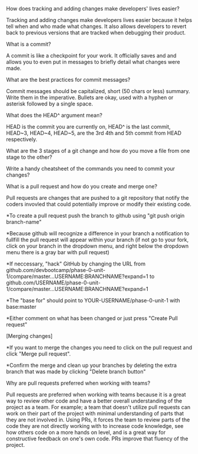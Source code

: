 How does tracking and adding changes make developers' lives easier?

Tracking and adding changes make developers lives easier because it helps tell when and who made what changes. It also allows developers to revert back to previous versions that are tracked when debugging their product.

What is a commit?

 A commit is like a checkpoint for your work. It officially saves and and allows you to even put in messages to briefly detail what changes were made.

What are the best practices for commit messages?

Commit messages should be capitalized, short (50 chars or less) summary. Write them in the imperative. Bullets are okay, used with a hyphen or asterisk followed by a single space.

What does the HEAD^ argument mean?

HEAD is the commit you are currently on, HEAD^ is the last commit, HEAD~3, HEAD~4, HEAD~5, are the 3rd 4th and 5th commit from HEAD respectively.

What are the 3 stages of a git change and how do you move a file from one stage to the other?



Write a handy cheatsheet of the commands you need to commit your changes?



What is a pull request and how do you create and merge one?

Pull requests are changes that are pushed to a git repository that notify the coders invovled that could potentially improve or modify their existing code.

*To create a pull request push the branch to github using "git push origin branch-name"

*Because github will recognize a difference in your branch a notification to fullfill the pull request will appear within your branch (if not go to your fork, click on your branch in the dropdown menu, and right below the dropdown menu there is a gray bar with pull request)

*If neccessary, "hack" GitHub by changing the URL from github.com/devbootcamp/phase-0-unit-1/compare/master...USERNAME:BRANCHNAME?expand=1 to
github.com/USERNAME/phase-0-unit-1/compare/master...USERNAME:BRANCHNAME?expand=1

*The "base for" should point to YOUR-USERNAME/phase-0-unit-1 with base:master

*Either comment on what has been changed or just press "Create Pull request"

[Merging changes]

*If you want to merge the changes you need to click on the pull request and click "Merge pull request".

*Confirm the merge and clean up your branches by deleting the extra branch that was made by clicking "Delete branch button"

Why are pull requests preferred when working with teams?

Pull requests are preferred when working with teams because it is a great way to review other code and have a better overall understanding of the project as a team. For example; a team that doesn't utilize pull requests can work on their part of the project with minimal understanding of parts that they are not involved in. Using PRs, it forces the team to review parts of the code they are not directly working with to increase code knowledge, see how others code on a more hands on level, and is a great way for constructive feedback on one's own code. PRs improve that fluency of the project.
